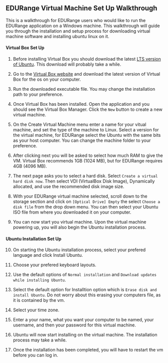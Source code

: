 ## EDURange Virtual Machine Set Up Walkthrough

This is a walkthrough for EDURange users who would like to run the EDURange application on a Windows machine. This walkthrough will guide you through the installation and setup process for downloading virtual machine software and installing ubuntu linux on it.


#### Virtual Box Set Up

1. Before installing Virtual Box you should download the latest [LTS version of Ubuntu](https://ubuntu.com/download/desktop). This download will probably take a while.

2. Go to the [Virtual Box website](https://www.virtualbox.org/wiki/Downloads) and download the latest version of Virtual Box for the os on your computer.

3. Run the downloaded executable file. You may change the installation path to your preference.

4. Once Virtual Box has been installed. Open the application and you should see the Virtual Box Manager. Click the `New` button to create a new virtual machine.

5. On the Create Virtual Machine menu enter a name for your vitual machine, and set the type of the machine to Linux. Select a version for the virtual machine, for EDURange select the Ubuntu with the same bits as your host computer. You can change the machine folder to your preference.

6. After clicking next you will be asked to select how much RAM to give the VM. Virtual Box recommends 1GB (1024 MB), but for EDURange requires 4GB (4096 MB).

7. The next page asks you to select a hard disk. Select `Create a virtual hard disk now`. Then select VDI (VirtualBox Disk Image), Dynamically allocated, and use the recommended disk image size.

8. With your EDURange virtual machine selected, scroll down to the storage section and click on `[Optical Drive] Empty` the select `Choose a disk file` from the drop down menu. You can then select your Ubuntu ISO file from where you downloaded it on your computer.

9. You can now start you virtual machine. Upon the virtual machine powering up, you will also begin the Ubuntu installation process.


#### Ubuntu Installation Set Up

10. On starting the Ubuntu installation process, select your prefered language and click Install Ubuntu.

11. Choose your prefered keyboard layouts. 

12. Use the default options of `Normal installation` and `Download updates while installing Ubuntu`. 

13. Select the default option for Installtion option which is `Erase disk and install Ubuntu`. Do not worry about this erasing your computers file, as it is contained by the vm.

14. Select your time zone.

15. Enter a your name, what you want your computer to be named, your username, and then your password for this virtual machine.

16. Ubuntu will now start installing on the virtual machine. The installation process may take a while.

17. Once the installation has been completed, you will have to restart the vm before you can log in.
